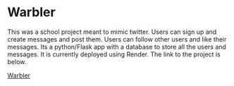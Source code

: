 # Warbler

This was a school project meant to mimic twitter. Users can sign up and create messages and post them. Users can follow other users and like their messages.
Its a python/Flask app with a database to store all the users and messages. It is currently deployed using Render. The link to the project is below.

[Warbler](https://www.example.com](https://warbler-render.onrender.com)https://warbler-render.onrender.com)

